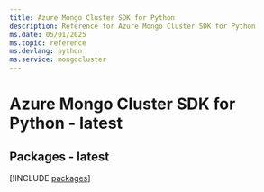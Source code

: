 ```yaml
---
title: Azure Mongo Cluster SDK for Python
description: Reference for Azure Mongo Cluster SDK for Python
ms.date: 05/01/2025
ms.topic: reference
ms.devlang: python
ms.service: mongocluster
---
```

# Azure Mongo Cluster SDK for Python - latest
## Packages - latest
[!INCLUDE [packages](mongo-cluster-index.md)]